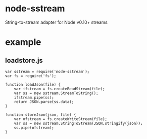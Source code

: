 node-sstream
============

String-to-stream adapter for Node v0.10+ streams

example
=======

loadstore.js
---------

	var sstream = require('node-sstream');
	var fs = require('fs');

	function loadJson(file) {
		var ifstream = fs.createReadStream(file);
		var ss = new sstream.StreamToString();
		ifstream.pipe(ss);
		return JSON.parse(ss.data);
	}

	function storeJson(json, file) {
		var ofstream = fs.createWriteStream(file);
		var ss = new sstream.StringToStream(JSON.stringify(json));
		ss.pipe(ofstream);
	}